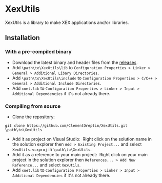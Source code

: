 # XexUtils
XexUtils is a library to make XEX applications and/or libraries.

## Installation

### With a pre-compiled binary
- Download the latest binary and header files from the [releases](https://github.com/ClementDreptin/XexUtils/releases).
- Add `\path\to\XexUtils\lib` to `Configuration Properties > Linker > General > Additional Libary Directories`.
- Add `\path\to\XexUtils\include` to `Configuration Properties > C/C++ > General > Additional Include Directories`.
- Add `xnet.lib` to `Configuration Properties > Linker > Input > Additional Dependencies` if it's not already there.

### Compiling from source
- Clone the repository:
```
git clone https://github.com/ClementDreptin/XexUtils.git \path\to\XexUtils
```
- Add it as project on Visual Studio:&nbsp;
Right click on the solution name in the solution explorer then `Add > Existing Project...` and select `XexUtils.vcxproj` in `\path\to\XexUtils`.
- Add it as a reference to your main project:&nbsp;
Right click on your main project in the solution explorer then `References... > Add New Reference...` and select `XexUtils`.
- Add `xnet.lib` to `Configuration Properties > Linker > Input > Additional Dependencies` if it's not already there.
